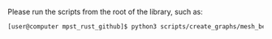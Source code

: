 Please run the scripts from the root of the library, such as:

```sh
[user@computer mpst_rust_github]$ python3 scripts/create_graphs/mesh_bench.py
```
